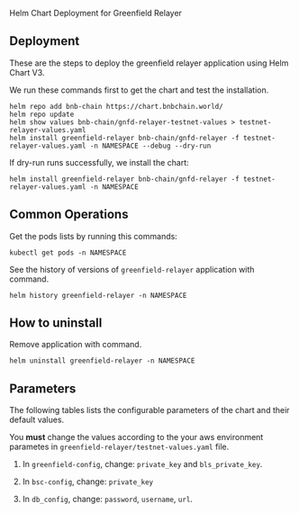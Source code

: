 Helm Chart Deployment for Greenfield Relayer

## Deployment

These are the steps to deploy the greenfield relayer application using Helm Chart V3.

We run these commands first to get the chart and test the installation.

```console
helm repo add bnb-chain https://chart.bnbchain.world/
helm repo update
helm show values bnb-chain/gnfd-relayer-testnet-values > testnet-relayer-values.yaml
helm install greenfield-relayer bnb-chain/gnfd-relayer -f testnet-relayer-values.yaml -n NAMESPACE --debug --dry-run
```

If dry-run runs successfully, we install the chart:

`helm install greenfield-relayer bnb-chain/gnfd-relayer -f testnet-relayer-values.yaml -n NAMESPACE`

## Common Operations

Get the pods lists by running this commands:

```console
kubectl get pods -n NAMESPACE
```
See the history of versions of ``greenfield-relayer`` application with command.

```console
helm history greenfield-relayer -n NAMESPACE
```

## How to uninstall

Remove application with command.

```console
helm uninstall greenfield-relayer -n NAMESPACE
```

## Parameters

The following tables lists the configurable parameters of the chart and their default values.

You **must** change the values according to the your aws environment parametes in ``greenfield-relayer/testnet-values.yaml`` file.

1. In `greenfield-config`, change: `private_key` and `bls_private_key`.

2. In `bsc-config`, change: `private_key`

3. In `db_config`, change: `password`, `username`, `url`.
